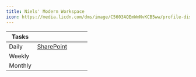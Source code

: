 ```yaml
---
title: Niels' Modern Workspace
icon: https://media.licdn.com/dms/image/C5603AQEmWmNvKCB5ww/profile-displayphoto-shrink_200_200/0?e=1541030400&v=beta&t=vhBN6uNXVgUbo4fWHw-CKcfJKO2Oj3TIB98h8wz_05Y
---
```



| Tasks  |   |   |   |   |
|---|---|---|---|---|
| Daily   | [SharePoint](.)  |   |   |   |
| Weekly  |   |   |   |   |
| Monthly   |   |   |   |   |
